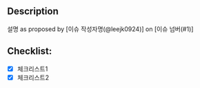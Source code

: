 ## Description
설명 as proposed by [이슈 작성자명(@leejk0924)] on [이슈 넘버(#1)]

## Checklist:
- [x] 체크리스트1 
- [x] 체크리스트2
